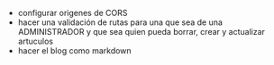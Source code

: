 - configurar origenes de CORS
- hacer una validación de rutas para una que sea de una ADMINISTRADOR y que sea quien pueda borrar, crear y actualizar artuculos
- hacer el blog como markdown
